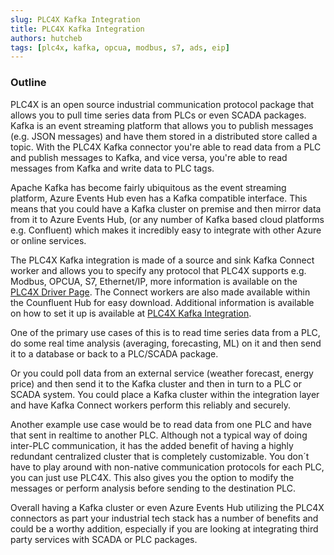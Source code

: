 ```yaml
---
slug: PLC4X Kafka Integration
title: PLC4X Kafka Integration
authors: hutcheb  
tags: [plc4x, kafka, opcua, modbus, s7, ads, eip]
---
```


### Outline

PLC4X is an open source industrial communication protocol package that allows you to pull time series data from
PLCs or even SCADA packages. Kafka is an event streaming platform that allows you to publish messages (e.g. JSON messages) and have
them stored in a distributed store called a topic. With the PLC4X Kafka connector you're able to read data from a PLC 
and publish messages to Kafka, and vice versa, you're able to read messages from Kafka and write data to PLC tags.

Apache Kafka has become fairly ubiquitous as the event streaming platform, Azure Events Hub even has a Kafka compatible
interface. This means that you could have a Kafka cluster on premise and then mirror data from it to Azure Events Hub,
(or any number of Kafka based cloud platforms e.g. Confluent) which makes it incredibly easy to integrate with other 
Azure or online services.

The PLC4X Kafka integration is made of a source and sink Kafka Connect worker and allows you to specify any protocol that
PLC4X supports e.g. Modbus, OPCUA, S7, Ethernet/IP, more information is available on the [PLC4X Driver Page](https://plc4x.apache.org).
The Connect workers are also made available within the Counfluent Hub for easy download. Additional information is available on how 
to set it up is available at [PLC4X Kafka Integration](https://plc4x.apache.org).

One of the primary use cases of this is to read time series data from a PLC, do some real time analysis (averaging, 
forecasting, ML) on it and then send it to a database or back to a PLC/SCADA package.

Or you could poll data from an external service (weather forecast, energy price) and then send it 
to the Kafka cluster and then in turn to a PLC or SCADA system. You could place a Kafka cluster within the integration layer and have Kafka Connect workers 
perform this reliably and securely.

Another example use case would be to read data from one PLC and have that sent in realtime to another PLC. Although not a
typical way of doing inter-PLC communication, it has the added benefit of having a highly redundant centralized cluster
that is completely customizable. You don´t have to play around with non-native communication protocols for each PLC, 
you can just use PLC4X. This also gives you the option to modify the messages or perform analysis before sending to the 
destination PLC.

Overall having a Kafka cluster or even Azure Events Hub utilizing the PLC4X connectors as part your industrial tech 
stack has a number of benefits and could be a worthy addition, especially if you are looking at integrating third party 
services with SCADA or PLC packages.
